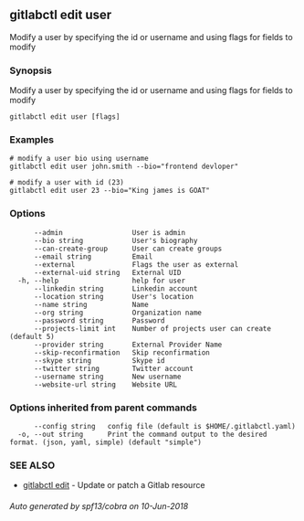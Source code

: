 ## gitlabctl edit user

Modify a user by specifying the id or username and using flags for fields to modify

### Synopsis

Modify a user by specifying the id or username and using flags for fields to modify

```
gitlabctl edit user [flags]
```

### Examples

```
# modify a user bio using username
gitlabctl edit user john.smith --bio="frontend devloper"

# modify a user with id (23) 
gitlabctl edit user 23 --bio="King james is GOAT"
```

### Options

```
      --admin                 User is admin
      --bio string            User's biography
      --can-create-group      User can create groups
      --email string          Email
      --external              Flags the user as external
      --external-uid string   External UID
  -h, --help                  help for user
      --linkedin string       Linkedin account
      --location string       User's location
      --name string           Name
      --org string            Organization name
      --password string       Password
      --projects-limit int    Number of projects user can create (default 5)
      --provider string       External Provider Name
      --skip-reconfirmation   Skip reconfirmation
      --skype string          Skype id
      --twitter string        Twitter account
      --username string       New username
      --website-url string    Website URL
```

### Options inherited from parent commands

```
      --config string   config file (default is $HOME/.gitlabctl.yaml)
  -o, --out string      Print the command output to the desired format. (json, yaml, simple) (default "simple")
```

### SEE ALSO

* [gitlabctl edit](gitlabctl_edit.md)	 - Update or patch a Gitlab resource

###### Auto generated by spf13/cobra on 10-Jun-2018

